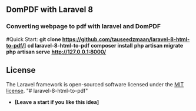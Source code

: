 ## DomPDF with Laravel 8 

### Converting  webpage to pdf with laravel and DomPDF
#Quick Start:
**git clone https://github.com/tauseedzmaan/laravel-8-html-to-pdf/]**
**cd laravel-8-html-to-pdf**
**composer install**
**php artisan migrate**
**php artisan serve**
**http://127.0.0.1:8000/**

## License

The Laravel framework is open-sourced software licensed under the [MIT license](https://opensource.org/licenses/MIT).
"# laravel-8-html-to-pdf" 


- **[Leave a start if you like this idea]**
